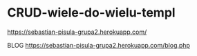 # CRUD-wiele-do-wielu-templ
https://sebastian-pisula-grupa2.herokuapp.com/

BLOG https://sebastian-pisula-grupa2.herokuapp.com/blog.php
